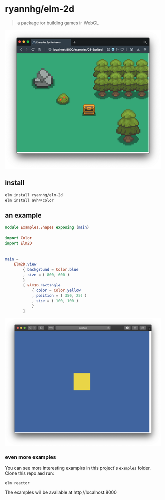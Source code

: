 # ryannhg/elm-2d
> a package for building games in WebGL

![A screenshot of a 2D game example](./examples/screenshots/spritesheets.png)

## install

```bash
elm install ryannhg/elm-2d
elm install avh4/color
```

## an example

```elm
module Examples.Shapes exposing (main)

import Color
import Elm2D


main =
    Elm2D.view
        { background = Color.blue
        , size = ( 800, 600 )
        }
        [ Elm2D.rectangle
            { color = Color.yellow
            , position = ( 350, 250 )
            , size = ( 100, 100 )
            }
        ]

```

![A screenshot of a yello rectangle](./examples/screenshots/intro.png)


### even more examples

You can see more interesting examples in this project's `examples` folder. Clone this repo and run:

```
elm reactor
```

The examples will be available at http://localhost:8000

